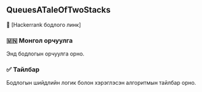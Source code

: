 ## QueuesATaleOfTwoStacks
🔗 [Hackerrank бодлого линк]

### 🇲🇳 Монгол орчуулга  
Энд бодлогын орчуулга орно.

### ✅ Тайлбар  
Бодлогын шийдлийн логик болон хэрэглэсэн алгоритмын тайлбар орно.
